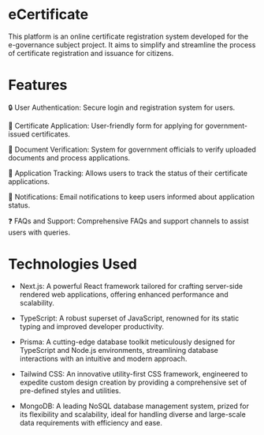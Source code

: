 # eCertificate

 This platform is an online certificate registration system developed for the e-governance subject project. It aims to simplify and streamline the process of certificate registration and issuance for citizens.

 # Features

🔒 User Authentication: Secure login and registration system for users.

📄 Certificate Application: User-friendly form for applying for government-issued certificates.

📝 Document Verification: System for government officials to verify uploaded documents and process applications.

🚀 Application Tracking: Allows users to track the status of their certificate applications.

📧 Notifications: Email notifications to keep users informed about application status.

❓ FAQs and Support: Comprehensive FAQs and support channels to assist users with queries.

#   Technologies Used

- Next.js: A powerful React framework tailored for crafting server-side rendered web applications, offering enhanced performance and scalability.
  
- TypeScript: A robust superset of JavaScript, renowned for its static typing and improved developer productivity.
  
- Prisma: A cutting-edge database toolkit meticulously designed for TypeScript and Node.js environments, streamlining database interactions with an intuitive and modern approach.
  
- Tailwind CSS: An innovative utility-first CSS framework, engineered to expedite custom design creation by providing a comprehensive set of pre-defined styles and utilities.
  
- MongoDB: A leading NoSQL database management system, prized for its flexibility and scalability, ideal for handling diverse and large-scale data requirements with efficiency and ease.

